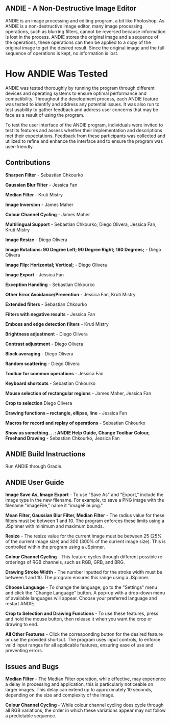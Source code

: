 ## ANDIE - A Non-Destructive Image Editor
ANDIE is an image processing and editing program, a bit like Photoshop. As ANDIE is a non-destructive image editor, many image processing operations, such as blurring filters, cannot be reversed because information is lost in the process. ANDIE stores the original image and a sequence of the operations, these operations can then be applied to a copy of the original image to get the desired result. Since the original image and the full sequence of operations is kept, no information is lost.

# How ANDIE Was Tested
ANDIE was tested thoroughly by running the program through different devices and operating systems to ensure optimal performance and compatibility. Throughout the development process, each ANDIE feature was tested to identify and address any potential issues. It was also run to test usability to gather feedback and address user concerns that may be face as a result of using the program.

To test the user interface of the ANDIE program, individuals were invited to test its features and assess whether their implementation and descriptions met their expectations. Feedback from these participants was collected and utilized to refine and enhance the interface and to ensure the program was user-friendly.

## Contributions
**Sharpen Filter** - Sebastian Chkourko

**Gaussian Blur Filter** - Jessica Fan

**Median Filter** - Kruti Mistry

**Image Inversion** - James Maher

**Colour Channel Cycling** - James Maher

**Multilingual Support** - Sebastian Chkourko, Diego Olivera, Jessica Fan, Kruti Mistry

**Image Resize** - Diego Olivera

**Image Rotations: 90 Degree Left; 90 Degree Right; 180 Degrees;** - Diego Olivera

**Image Flip: Horizontal; Vertical;** - Diego Olivera

**Image Export** - Jessica Fan

**Exception Handling** - Sebastian Chkourko

**Other Error Avoidance/Prevention** - Jessica Fan, Kruti Mistry

**Extended filters** - Sebastian Chkourko

**Filters with negative results** - Jessica Fan

**Emboss and edge detection filters** - Kruti Mistry

**Brightness adjustment** - Diego Olivera

**Contrast adjustment** -  Diego Olivera

**Block averaging** - Diego Olivera

**Random scattering** - Diego Olivera

**Toolbar for common operations** - Jessica Fan

**Keyboard shortcuts** - Sebastian Chkourko

**Mouse selection of rectangular regions** - James Maher, Jessica Fan

**Crop to selection** Diego Olivera

**Drawing functions – rectangle, ellipse, line** - Jessica Fan

**Macros for record and replay of operations** - Sebastian Chkourko

**Show us something. . .: ANDIE Help Guide, Change Toolbar Colour, Freehand Drawing** - Sebastian Chkourko, Jessica Fan


## ANDIE Build Instructions
Run ANDIE through Gradle.

## ANDIE User Guide 
**Image Save As, Image Export** - To use "Save As" and "Export," include the image type in the new filename. For example, to save a PNG image with the filename "imageFile," name it "imageFile.png."

**Mean Filter, Gaussian Blur Filter, Median Filter** - The radius value for these filters must be between 1 and 10. The program enforces these limits using a JSpinner with minimum and maximum bounds.

**Resize** - The resize value for the current image must be between 25 (25% of the current image size) and 300 (300% of the current image size). This is controlled within the program using a JSpinner.

**Colour Channel Cycling** - This feature cycles through different possible re-orderings of RGB channels, such as RGB, GRB, and BRG.

**Drawing Stroke Width** - The number inputted for the stroke width must be between 1 and 10. The program ensures this range using a JSpinner.

**Choose Language** - To change the language, go to the "Settings" menu and click the "Change Language" button. A pop-up with a drop-down menu of available languages will appear. Choose your preferred language and restart ANDIE.

**Crop to Selection and Drawing Functions** - To use these features, press and hold the mouse button, then release it when you want the crop or drawing to end.

**All Other Features** - Click the corresponding button for the desired feature or use the provided shortcut. The program uses input controls, to enforce valid input ranges for all applicable features, ensuring ease of use and preventing errors.

## Issues and Bugs
**Median Filter** - The Median Filter operation, while effective, may experience a delay in processing and application, this is particularly noticeable on larger images. This delay can extend up to approximately 10 seconds, depending on the size and complexity of the image. 

**Colour Channel Cycling** - While colour channel cycling does cycle through all RGB variations, the order in which these variations appear may not follow a predictable sequence.
